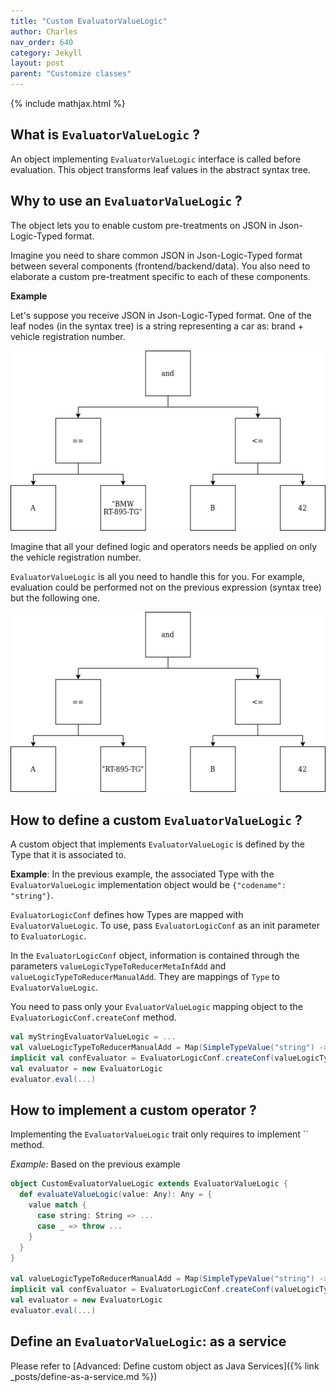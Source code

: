 ```yaml
---
title: "Custom EvaluatorValueLogic"
author: Charles
nav_order: 640
category: Jekyll
layout: post
parent: "Customize classes"
---
```


{% include mathjax.html %}


## What is `EvaluatorValueLogic` ?

An object implementing `EvaluatorValueLogic` interface is called before evaluation.
This object transforms leaf values in the abstract syntax tree.

## Why to use an `EvaluatorValueLogic` ?

The object lets you to enable custom pre-treatments on JSON in
Json-Logic-Typed format.

Imagine you need to share common JSON in Json-Logic-Typed format between several
components (frontend/backend/data).
You also need to elaborate a custom pre-treatment specific to
each of these components.

**Example**

Let's suppose you receive JSON in Json-Logic-Typed format.
One of the leaf nodes (in the syntax tree) is a string representing a car as:
brand + vehicle registration number.

![Original json](../assets/non-pretreated-json-logic-tree.png)

Imagine that all your defined logic and operators needs be applied on only
the vehicle registration number.

 `EvaluatorValueLogic` is all you need to handle this for you.
For example, evaluation could be performed not on the previous expression
(syntax tree) but the following one.

![Pre-treated json](../assets/pretreated-json-logic-tree.png)

## How to define a custom `EvaluatorValueLogic` ?

A custom object that implements  `EvaluatorValueLogic` is defined by the Type
that it is associated to.

**Example**:
In the previous example, the associated Type with the `EvaluatorValueLogic`
implementation object would be `{"codename": "string"}`.

`EvaluatorLogicConf` defines how Types are mapped with `EvaluatorValueLogic`.
To use, pass `EvaluatorLogicConf` as an init parameter to `EvaluatorLogic`.

In the `EvaluatorLogicConf` object, information is contained through the parameters
`valueLogicTypeToReducerMetaInfAdd` and `valueLogicTypeToReducerManualAdd`.
They are mappings of `Type` to `EvaluatorValueLogic`.

You need to pass only your `EvaluatorValueLogic` mapping object to the
`EvaluatorLogicConf.createConf` method.

```scala
val myStringEvaluatorValueLogic = ...
val valueLogicTypeToReducerManualAdd = Map(SimpleTypeValue("string") -> myStringEvaluatorValueLogic)
implicit val confEvaluator = EvaluatorLogicConf.createConf(valueLogicTypeToReducerManualAdd=valueLogicTypeToReducerManualAdd)
val evaluator = new EvaluatorLogic
evaluator.eval(...)
```

## How to implement a custom operator ?

Implementing  the `EvaluatorValueLogic` trait only requires to implement `` method.

*Example:*
Based on the previous example
```scala
object CustomEvaluatorValueLogic extends EvaluatorValueLogic {
  def evaluateValueLogic(value: Any): Any = {
    value match {
      case string: String => ...
      case _ => throw ...
    }
  }
}

val valueLogicTypeToReducerManualAdd = Map(SimpleTypeValue("string") -> CustomEvaluatorValueLogic)
implicit val confEvaluator = EvaluatorLogicConf.createConf(valueLogicTypeToReducerManualAdd=valueLogicTypeToReducerManualAdd)
val evaluator = new EvaluatorLogic
evaluator.eval(...)
```

## Define an `EvaluatorValueLogic`: as a service

Please refer to [Advanced: Define custom object as Java Services]({% link _posts/define-as-a-service.md %})





